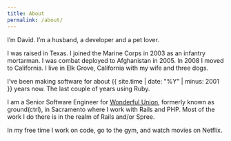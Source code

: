```yaml
---
title: About
permalink: /about/
---
```


I’m David. I’m a husband, a developer and a pet lover.

I was raised in Texas. I joined the Marine Corps in 2003 as an infantry mortarman. I was combat deployed to Afghanistan in 2005. In 2008 I moved to California. I live in Elk Grove, California with my wife and three dogs.

I’ve been making software for about {{ site.time | date: "%Y" | minus: 2001 }} years now. The last couple of years using Ruby.

I am a Senior Software Engineer for [Wonderful Union][wun], formerly known as ground(ctrl), in Sacramento where I work with Rails and PHP. Most of the work I do there is in the realm of Rails and/or Spree.

In my free time I work on code, go to the gym, and watch movies on Netflix.

[wun]: http://wonderfulunion.com

